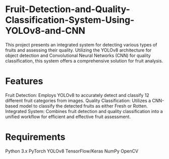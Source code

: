 # Fruit-Detection-and-Quality-Classification-System-Using-YOLOv8-and-CNN
This project presents an integrated system for detecting various types of fruits and assessing their quality. Utilizing the YOLOv8 architecture for object detection and Convolutional Neural Networks (CNN) for quality classification, this system offers a comprehensive solution for fruit analysis.

# Features
Fruit Detection: Employs YOLOv8 to accurately detect and classify 12 different fruit categories from images.
Quality Classification: Utilizes a CNN-based model to classify the detected fruits as either Fresh or Rotten.
Integrated System: Combines fruit detection and quality classification into a unified workflow for efficient and effective fruit assessment.

# Requirements
Python 3.x
PyTorch
YOLOv8
TensorFlow/Keras
NumPy
OpenCV
